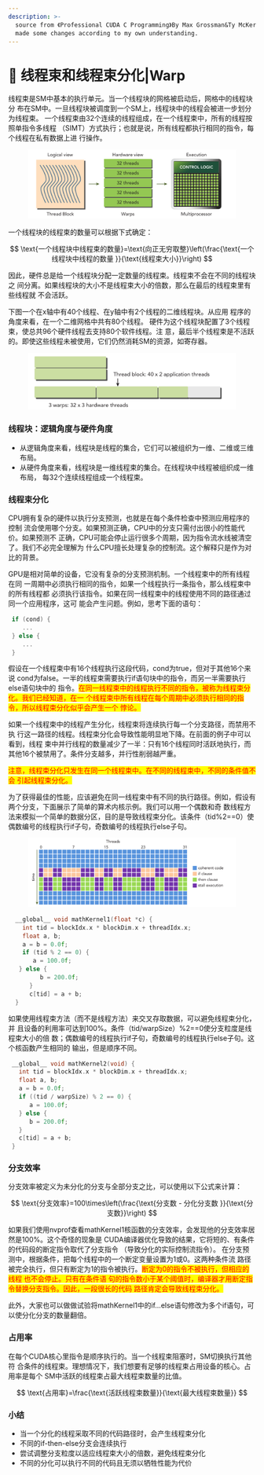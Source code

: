 ```yaml
---
description: >-
  source from 《Professional CUDA C Programming》By Max Grossman&Ty McKercher.I
  made some changes according to my own understanding.
---
```


# 🫣 线程束和线程束分化|Warp

线程束是SM中基本的执行单元。当一个线程块的网格被启动后，网格中的线程块分 布在SM中。一旦线程块被调度到一个SM上，线程块中的线程会被进一步划分为线程束。 一个线程束由32个连续的线程组成，在一个线程束中，所有的线程按照单指令多线程 （SIMT）方式执行；也就是说，所有线程都执行相同的指令，每个线程在私有数据上进 行操作。

<figure><img src="../../.gitbook/assets/图片 (162).png" alt=""><figcaption></figcaption></figure>

一个线程块的线程束的数量可以根据下式确定：

$$
\text{一个线程块中线程束的数量}=\text{向正无穷取整}\left(\frac{\text{一个线程块中线程的数量 }}{\text{线程束大小}}\right)
$$

因此，硬件总是给一个线程块分配一定数量的线程束。线程束不会在不同的线程块之 间分离。如果线程块的大小不是线程束大小的倍数，那么在最后的线程束里有些线程就 不会活跃。

下图一个在x轴中有40个线程、在y轴中有2个线程的二维线程块。从应用 程序的角度来看，在一个二维网格中共有80个线程。 硬件为这个线程块配置了3个线程束，使总共96个硬件线程去支持80个软件线程。注 意，最后半个线程束是不活跃的。即使这些线程未被使用，它们仍然消耗SM的资源，如寄存器。

<figure><img src="../../.gitbook/assets/图片 (163).png" alt=""><figcaption></figcaption></figure>

### 线程块：逻辑角度与硬件角度

* 从逻辑角度来看，线程块是线程的集合，它们可以被组织为一维、二维或三维布局。&#x20;
* 从硬件角度来看，线程块是一维线程束的集合。在线程块中线程被组织成一维布局， 每32个连续线程组成一个线程束。

### 线程束分化

CPU拥有复杂的硬件以执行分支预测，也就是在每个条件检查中预测应用程序的控制 流会使用哪个分支。如果预测正确，CPU中的分支只需付出很小的性能代价。如果预测不 正确，CPU可能会停止运行很多个周期，因为指令流水线被清空了。我们不必完全理解为 什么CPU擅长处理复杂的控制流。这个解释只是作为对比的背景。&#x20;

GPU是相对简单的设备，它没有复杂的分支预测机制。一个线程束中的所有线程在同 一周期中必须执行相同的指令，如果一个线程执行一条指令，那么线程束中的所有线程都 必须执行该指令。如果在同一线程束中的线程使用不同的路径通过同一个应用程序，这可 能会产生问题。例如，思考下面的语句：

```c
 if (cond) {
    ...
 } else {
    ...
 }
```

假设在一个线程束中有16个线程执行这段代码，cond为true，但对于其他16个来说 cond为false。一半的线程束需要执行if语句块中的指令，而另一半需要执行else语句块中的 指令。<mark style="color:red;">在同一线程束中的线程执行不同的指令，被称为线程束分化。我们已经知道，在一 个线程束中所有线程在每个周期中必须执行相同的指令，所以线程束分化似乎会产生一个 悖论。</mark>&#x20;

如果一个线程束中的线程产生分化，线程束将连续执行每一个分支路径，而禁用不执 行这一路径的线程。线程束分化会导致性能明显地下降。在前面的例子中可以看到，线程 束中并行线程的数量减少了一半：只有16个线程同时活跃地执行，而其他16个被禁用了。条件分支越多，并行性削弱越严重。&#x20;

<mark style="color:red;">注意，线程束分化只发生在同一个线程束中。在不同的线程束中，不同的条件值不会 引起线程束分化。</mark>

为了获得最佳的性能，应该避免在同一线程束中有不同的执行路径。例如，假设有两个分支，下面展示了简单的算术内核示例。我们可以用一个偶数和奇 数线程方法来模拟一个简单的数据分区，目的是导致线程束分化。该条件（tid%2==0）使 偶数编号的线程执行if子句，奇数编号的线程执行else子句。

<figure><img src="../../.gitbook/assets/图片 (164).png" alt=""><figcaption></figcaption></figure>

```c
  __global__ void mathKernel1(float *c) {
    int tid = blockIdx.x * blockDim.x + threadIdx.x;
    float a, b;
    a = b = 0.0f;
    if (tid % 2 == 0) {
       a = 100.0f;
   } else {
         b = 200.0f;
      }
      c[tid] = a + b;
  }
```

如果使用线程束方法（而不是线程方法）来交叉存取数据，可以避免线程束分化，并 且设备的利用率可达到100%。条件（tid/warpSize）%2==0使分支粒度是线程束大小的倍 数；偶数编号的线程执行if子句，奇数编号的线程执行else子句。这个核函数产生相同的 输出，但是顺序不同。

```c
 __global__ void mathKernel2(void) {
   int tid = blockIdx.x * blockDim.x + threadIdx.x;
   float a, b;
   a = b = 0.0f;
   if ((tid / warpSize) % 2 == 0) {
      a = 100.0f;
   } else {
      b = 200.0f;
   }
   c[tid] = a + b;
 }
```

### 分支效率

分支效率被定义为未分化的分支与全部分支之比，可以使用以下公式来计算：

$$
\text{分支效率}=100\times\left(\frac{\text{分支数       -  分化分支数 }}{\text{分支数}}\right)
$$

如果我们使用nvprof查看mathKernel1核函数的分支效率，会发现他的分支效率居然是100%。这个奇怪的现象是 CUDA编译器优化导致的结果，它将短的、有条件的代码段的断定指令取代了分支指令 （导致分化的实际控制流指令）。 在分支预测中，根据条件，把每个线程中的一个断定变量设置为1或0。这两种条件流 路径被完全执行，但只有断定为1的指令被执行。<mark style="color:red;">断定为0的指令不被执行，但相应的线程 也不会停止。只有在条件语 句的指令数小于某个阈值时，编译器才用断定指令替换分支指令。因此，一段很长的代码 路径肯定会导致线程束分化。</mark>

此外，大家也可以做做试验将mathKernel1中的if...else语句修改为多个if语句，可 以使分化分支的数量翻倍。

### 占用率

在每个CUDA核心里指令是顺序执行的。当一个线程束阻塞时，SM切换执行其他符 合条件的线程束。理想情况下，我们想要有足够的线程束占用设备的核心。占用率是每个 SM中活跃的线程束占最大线程束数量的比值。

$$
\text{占用率}=\frac{\text{活跃线程束数量}}{\text{最大线程束数量}}
$$

### 小结

* 当一个分化的线程采取不同的代码路径时，会产生线程束分化&#x20;
* 不同的if-then-else分支会连续执行&#x20;
* 尝试调整分支粒度以适应线程束大小的倍数，避免线程束分化
* 不同的分化可以执行不同的代码且无须以牺牲性能为代价
